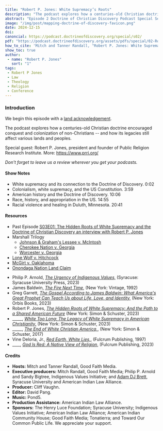 ```yaml
---
title: "Robert P. Jones: White Supremacy’s Roots" 
description: "The podcast explores how a centuries-old Christian doctrine encouraged conquest and colonization of non-Christians -- and how its legacies still affect various lands and peoples. Special guest: Robert P. Jones, president and founder of Public Religion Research Institute."
abstract: "Episode 2 Doctrine of Christian Discovery Podcast Special Season - The Hidden Roots of White Supremacy: And the Path to a Shared American Future. The podcast explores how a centuries-old Christian doctrine encouraged conquest and colonization of non-Christians -- and how its legacies still affect various lands and peoples. Special guest: Robert P. Jones, president and founder of Public Religion Research Institute."
image: "/img/post/mapping-doctrine-of-discovery-favicon.png"
date: 2024-12-15
doi: 
canoncial: https://podcast.doctrineofdiscovery.org/special/s02/
pdf: "https://podcast.doctrineofdiscovery.org/assets/pdfs/special/02-Robert-P-Jones-White-Supremacy-Roots.pdf"
how_to_cite: 'Mitch and Tanner Randall, "Robert P. Jones: White Supremacy’s Roots," _Doctrine of Christian Discovery_ (Podcast), February 20, 2024.'
show_toc: true
author: 
 - name: "Robert P. Jones"
   sort: "1"
tags: 
 - Robert P Jones
 - Law
 - Theology
 - Religion
 - Conference
---
```

### Introduction

We begin this episode with a [land acknowledgement](https://podcast.doctrineofdiscovery.org/land/).

The podcast explores how a centuries-old Christian doctrine encouraged conquest and colonization of non-Christians -- and how its legacies still affect various lands and peoples.

Special guest: Robert P. Jones, president and founder of Public Religion Research Institute. More: https://www.prri.org/

*Don't forget to leave us a review wherever you get your podcasts.*


#### Show Notes
- White supremacy and its connection to the Doctrine of Discovery. 0:02
- Colonialism, white supremacy, and the US Constitution. 3:59
- American history and the Doctrine of Discovery. 10:06
- Race, history, and appropriation in the US. 14:55
- Racial violence and healing in Duluth, Minnesota. 20:41

#### Resources
* Past Episode [S03E01: The Hidden Roots of White Supremacy and the Doctrine of Christian Discovery an interview with Robert P. Jones](https://podcast.doctrineofdiscovery.org/season3/episode-01)
* Marshall Trilogy
  * [Johnson & Graham's Lessee v. McIntosh](https://www.oyez.org/cases/1789-1850/21us543)
  * [Cherokee Nation v. Georgia](https://supreme.justia.com/cases/federal/us/30/1/)
  * [Worcester v. Georgia](https://www.oyez.org/cases/1789-1850/31us515)
* [Lone Wolf v. Hitchcock](https://supreme.justia.com/cases/federal/us/187/553/)
* [McGirt v. Oaklahoma](https://www.supremecourt.gov/opinions/19pdf/18-9526_9okb.pdf)
* [Onondaga Nation Land Claim](https://www.onondaganation.org/land-rights/)
- Philip P. Arnold, [*The Urgency of Indigenous Values,*](https://bookshop.org/p/books/the-urgency-of-indigenous-values-philip-p-arnold/19942005?aid=56272&ean=9780815638087&listref=whitetoolong-newsletter-bookshelf) (Syracuse: Syracuse University Press, 2023)
- James Baldwin, [*The Fire Next Time*](https://bookshop.org/p/books/the-fire-next-time-james-baldwin/6719846?ean=9780679744726), (New York: Vintage, 1992)
- Greg Garrett, [*The Gospel According to James Baldwin: What America's Great Prophet Can Teach Us about Life, Love, and Identity,*](https://bookshop.org/p/books/the-gospel-according-to-james-baldwin-what-america-s-great-prophet-can-teach-us-about-life-love-and-identity-greg-garrett/19747261?aid=56272&ean=9781626985391&listref=whitetoolong-newsletter-bookshelf) (New York: Orbis Books, 2023)
- Robert P. Jones, [*The Hidden Roots of White Supremacy: And the Path to a Shared American Future*](https://bookshop.org/p/books/the-hidden-roots-of-white-supremacy-and-the-path-to-a-shared-american-future-robert-p-jones/19726759?aid=56272&ean=9781668009512&listref=whitetoolong-newsletter-bookshelf) (New York: Simon & Schuster, 2023)
- _____, [*White Too Long: The Legacy of White Supremacy in American Christianity,*](https://bookshop.org/p/books/white-too-long-the-legacy-of-white-supremacy-in-american-christianity-robert-p-jones/13737642?aid=56272&ean=9781982122874&listref=whitetoolong-newsletter-bookshelf) (New York: Simon & Schuster, 2023)
- _____, [*The End of White Christian America,*](https://bookshop.org/p/books/the-end-of-white-christian-america-robert-p-jones/6767435?aid=56272&ean=9781501122323&listref=whitetoolong-newsletter-bookshelf), (New York: Simon & Schuster, 2017)
- Vine Deloria, Jr., [*Red Earth, White Lies,*](https://bookshop.org/p/books/red-earth-white-lies-jr-vine-deloria/8210521?ean=9781555913885), (Fulcrum Publishing, 1997)
- ____, [*God Is Red: A Native View of Religion*](https://bookshop.org/p/books/god-is-red-a-native-view-of-religion-vine-deloria-jr/18961651?ean=9781682753149), (Fulcrum Publishing, 2023)


#### Credits

- **Hosts:** Mitch and Tanner Randall, Good Faith Media.
- **Executive producers:** Mitch Randall, Good Faith Media; Philip P. Arnold and Sandy Bigtree, Indigenous Values Initiative; and [Adam DJ Brett](https://adamdjbrett.com), Syracuse University and American Indian Law Alliance.
- **Producer:** Cliff Vaughn.
- **Editor:** David Pang.
- **Music:** Pond5.
- **Production Assistance:** American Indian Law Alliance.
- **Sponsors:** The Henry Luce Foundation; Syracuse
University; Indigenous Values Initiative; American Indian Law Alliance; American Indian Community House; Good Faith Media; Tonatierra; and
Toward Our Common Public Life. We appreciate your support.

